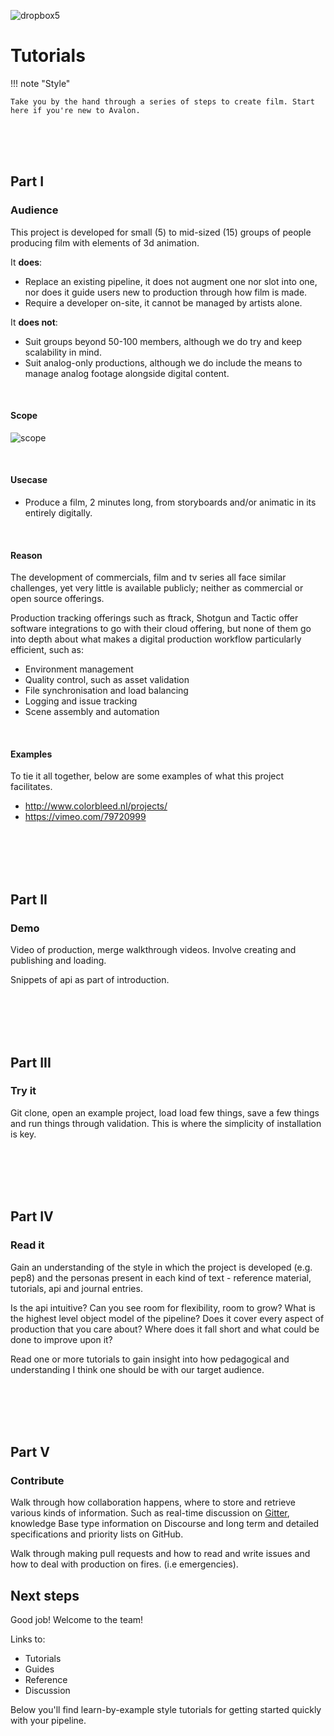 ![dropbox5](https://user-images.githubusercontent.com/2152766/27342274-9e6203b8-55d7-11e7-8834-8e27bb75008a.png)

# Tutorials

!!! note "Style"
	
	Take you by the hand through a series of steps to create film. Start here if you're new to Avalon.

<br>
<br>
<br>

## Part I

### Audience

This project is developed for small (5) to mid-sized (15) groups of people producing film with elements of 3d animation.

It **does**:

- Replace an existing pipeline, it does not augment one nor slot into one, nor does it guide users new to production through how film is made.
- Require a developer on-site, it cannot be managed by artists alone.

It **does not**:

- Suit groups beyond 50-100 members, although we do try and keep scalability in mind.
- Suit analog-only productions, although we do include the means to manage analog footage alongside digital content.

<br>

#### Scope

![scope](https://user-images.githubusercontent.com/2152766/27344523-74f7c2f4-55de-11e7-8c62-c52a74de2e53.png)

<br>

#### Usecase

-   Produce a film, 2 minutes long, from storyboards and/or animatic in its entirely digitally.

<br>

#### Reason

The development of commercials, film and tv series all face similar challenges, yet very little is available publicly; neither as commercial or open source offerings.

Production tracking offerings such as ftrack, Shotgun and Tactic offer software integrations to go with their cloud offering, but none of them go into depth about what makes a digital production workflow particularly efficient, such as:

-   Environment management
-   Quality control, such as asset validation
-   File synchronisation and load balancing
-   Logging and issue tracking
-   Scene assembly and automation

<br>

#### Examples

To tie it all together, below are some examples of what this project facilitates.

-   <http://www.colorbleed.nl/projects/>
-   <https://vimeo.com/79720999>

<br>
<br>
<br>
<br>

## Part II

### Demo

Video of production, merge walkthrough videos. Involve creating and publishing and loading.

Snippets of api as part of introduction.

<br>
<br>
<br>
<br>

## Part III

### Try it

Git clone, open an example project, load load few things, save a few things and run things through validation. This is where the simplicity of installation is key.

<br>
<br>
<br>
<br>

## Part IV

### Read it

Gain an understanding of the style in which the project is developed (e.g. pep8) and the personas present in each kind of text - reference material, tutorials, api and journal entries.

Is the api intuitive? Can you see room for flexibility, room to grow? What is the highest level object model of the pipeline? Does it cover every aspect of production that you care about? Where does it fall short and what could be done to improve upon it?

Read one or more tutorials to gain insight into how pedagogical and understanding I think one should be with our target audience.

<br>
<br>
<br>
<br>

## Part V

### Contribute

Walk through how collaboration happens, where to store and retrieve various kinds of information. Such as real-time discussion on [Gitter](https://gitter.im/mindbender-pipeline), knowledge Base type information on Discourse and long term and detailed specifications and priority lists on GitHub.  

Walk through making pull requests and how to read and write issues and how to deal with production on fires. (i.e emergencies).

## Next steps

Good job! Welcome to the team!

Links to:

-   Tutorials
-   Guides
-   Reference
-   Discussion

Below you'll find learn-by-example style tutorials for getting started quickly with your pipeline.
